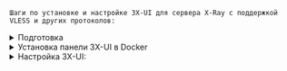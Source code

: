 `Шаги по установке и настройке 3X-UI для сервера X-Ray с поддержкой VLESS и других протоколов:`
<details>
<summary>Подготовка</summary>

`1. Выбор домена для маскировки:`
   - Найдите подходящий иностранный сервер, который не заблокирован Роскомнадзором и поддерживает TLSv1.3 и HTTP/2.
   - Убедитесь, что у сервера есть статическая главная страница без редиректов.

`2. Подготовка сервера:`
   - Установите Docker на ваш VPS, если он ещё не установлен.
   - Убедитесь, что ваш VPS имеет статический публичный IP-адрес.
</details>





<details>
  <summary>Установка панели 3X-UI в Docker</summary>

#### Установка

1 Устанавливаем докер:

   ```sh
   bash <(curl -sSL https://get.docker.com)
   ```

2. Клонируем Repository:

   ```sh
   git clone https://github.com/MHSanaei/3x-ui.git
   cd 3x-ui
   ```

3. Запускаем docker-compose

   ```sh
   docker compose up -d
   ```
ИЛИ
   ```sh
   docker run -itd \
      -e XRAY_VMESS_AEAD_FORCED=false \
      -v $PWD/db/:/etc/x-ui/ \
      -v $PWD/cert/:/root/cert/ \
      --network=host \
      --restart=unless-stopped \
      --name 3x-ui \
      ghcr.io/mhsanaei/3x-ui:latest
   ```

Обновление до последней версии

   ```sh
    cd 3x-ui
    docker compose down
    docker compose pull 3x-ui
    docker compose up -d
   ```


Удаление 3x-ui из docker

   ```sh
    docker stop 3x-ui
    docker rm 3x-ui
    cd --
    rm -r 3x-ui
   ```

</details>
<details>
<summary> Настройка 3X-UI:</summary>
   осталось - настроить ее:

Для 3X-UI идем браузером по адресу http://yourserverip:2053/panel/, где yourserverip - IP-адрес вашего сервера или доменное имя, если оно у вас есть и настроено (обратите внимание, протокол http://, а не https://).

Логинимся под стандартными реквизитами admin/admin и видим панель управления:

![image](https://github.com/sakol86/my_guides/assets/86907205/4b6ce615-f9ad-4eae-ba75-fbbe936597c7)


`4.1 Обязательно Переходим в Настройки панели и там:`

- Изменить порт на котором работает панель со стандартного 2053 на какой-нибудь другой (лучше всего где-нибудь в верхнем конце диапазона, до 65535) ;

`Дополнительно Не обязательно:`
- Изменить корневой путь URL-адреса панели с / на что-то  /secretpanel/

![image](https://github.com/sakol86/my_guides/assets/86907205/b82201b4-4576-4de3-be89-74a86fb31077)


на вкладке "Настройки безопасности" изменить стандартный админский пароль на свой:

![image](https://github.com/sakol86/my_guides/assets/86907205/b9fb3818-6bbb-4b7d-a680-784c5cc5b2f8)


`5. Настройка маскировки(Vless):`
![image](https://github.com/sakol86/my_guides/assets/86907205/206b1df4-ba65-469a-8d00-01cd8fc27a20)


 `Примечание` - любое название;
`Протокол` - "vless",
`Listening IP`  - оставляем пустым;
"Порт" -  ставим 443;

`5.1 Добавление Пользователя:`

![image](https://github.com/sakol86/my_guides/assets/86907205/dda5a4e6-16c4-40ac-bcce-71c7d72f6471)
![image](https://github.com/sakol86/my_guides/assets/86907205/217e2e52-3375-43ee-bfbe-905fc2364f43)

`6. Подключение:`

Нажав на значок QR-кода, панель покажет QR-код, который можно отсканировать камерой в мобильных клиентах (v2rayNG или Nekobox на Android, Wings X/FoXray или Shadowrocket на iOS).

![image](https://github.com/sakol86/my_guides/assets/86907205/b7c12b66-4c50-461d-8149-8735db30720c)




`7. Мониторинг:`

   ![image](https://github.com/sakol86/my_guides/assets/86907205/7ca86bc6-8b39-4555-adf8-978ab3660de3)
</details>
